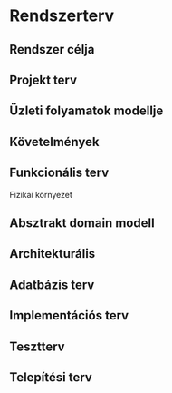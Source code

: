 Rendszerterv
==========================

Rendszer célja
--------------

Projekt terv
------------

Üzleti folyamatok modellje
--------------------------

Követelmények
-------------

Funkcionális terv
-----------------
Fizikai környezet

Absztrakt domain modell
-----------------------

Architekturális
---------------

Adatbázis terv
--------------

Implementációs terv
-------------------

Tesztterv
---------

Telepítési terv
---------------